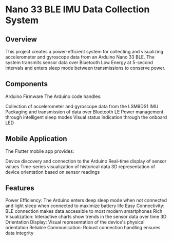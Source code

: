 # Nano 33 BLE IMU Data Collection System
## Overview
This project creates a power-efficient system for collecting and visualizing accelerometer and gyroscope data from an Arduino Nano 33 BLE. The system transmits sensor data over Bluetooth Low Energy at 5-second intervals and enters sleep mode between transmissions to conserve power.
## Components
Arduino Firmware
The Arduino code handles:

Collection of accelerometer and gyroscope data from the LSM9DS1 IMU
Packaging and transmission of data over Bluetooth LE
Power management through intelligent sleep modes
Visual status indication through the onboard LED

## Mobile Application
The Flutter mobile app provides:

Device discovery and connection to the Arduino
Real-time display of sensor values
Time-series visualization of historical data
3D representation of device orientation based on sensor readings

## Features

Power Efficiency: The Arduino enters deep sleep mode when not connected and light sleep when connected to maximize battery life
Easy Connectivity: BLE connection makes data accessible to most modern smartphones
Rich Visualization: Interactive charts show trends in the sensor data over time
3D Orientation Display: Visual representation of the device's physical orientation
Reliable Communication: Robust connection handling ensures data integrity
